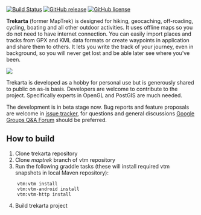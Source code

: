 [![Build Status](https://travis-ci.org/andreynovikov/trekarta.svg?branch=master)](https://travis-ci.org/andreynovikov/trekarta)
[![GitHub release](https://img.shields.io/github/release/andreynovikov/trekarta.svg)](https://github.com/andreynovikov/trekarta/releases/latest)
[![GitHub license](https://img.shields.io/badge/license-GPLv3-blue.svg)](LICENSE)

__Trekarta__ (former MapTrek) is designed for hiking, geocaching, off-roading, cycling, boating and all other outdoor activities. It uses offline maps so you do not need to have internet connection. You can easily import places and tracks from GPX and KML data formats or create waypoints in application and share them to others. It lets you write the track of your journey, even in background, so you will never get lost and be able later see where you've been.

![](https://trekarta.info/images/screenshot02.png)

Trekarta is developed as a hobby for personal use but is generously shared to public on as-is basis. Developers are welcome to contribute to the project. Specifically experts in OpenGL and PostGIS are much needed.

The development is in beta stage now. Bug reports and feature proposals are welcome in [issue tracker](https://github.com/andreynovikov/trekarta/issues), for questions and general discussions [Google Groups Q&A Forum](https://groups.google.com/forum/#!forum/maptrek) should be preferred.

## How to build

1. Clone trekarta repository
2. Clone _maptrek_ branch of vtm repository
3. Run the following graddle tasks (these will install required vtm snapshots in local Maven repository):

````
    vtm:vtm install
    vtm:vtm-android install
    vtm:vtm-http install
````

4. Build trekarta project
